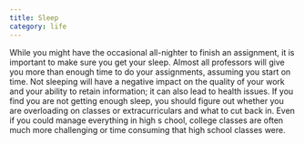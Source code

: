 ```yaml
---
title: Sleep
category: life
---
```


While you might have the occasional all-nighter to finish an assignment, 
it is important to make sure you get your sleep. Almost all professors 
will give you more than enough time to do your assignments, assuming you 
start on time. Not sleeping will have a negative impact on the quality of 
your work and your ability to retain information; it can also lead to 
health issues. If you find you are not getting enough sleep, you should 
figure out whether you are overloading on classes or extracurriculars 
and what to cut back in. Even if you could manage everything in high s
chool, college classes are often much more challenging or time 
consuming that high school classes were.
